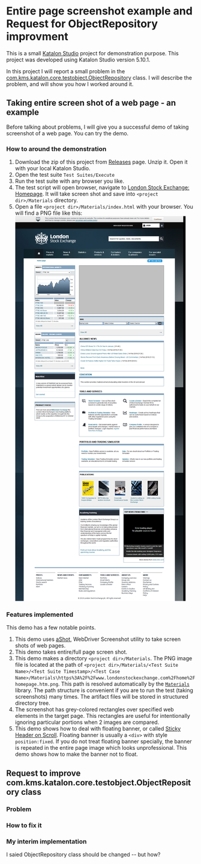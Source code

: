 # Entire page screenshot example and Request for ObjectRepository improvment

This is a small [Katalon Studio](https://www.katalon.com/) project for demonstration purpose. This project was developed using Katalon Studio version 5.10.1.

In this project I will report a small problem in the   [com.kms.katalon.core.testobject.ObjectRepository](https://github.com/katalon-studio/katalon-studio-testing-framework/blob/master/Include/scripts/groovy/com/kms/katalon/core/testobject/ObjectRepository.java) class. I will describe the problem, and will show you how I worked around it.

## Taking entire screen shot of a web page - an example

Before talking about problems, I will give you a successful demo of taking screenshot of a web page. You can try the demo.

### How to around the demonstration

1. Download the zip of this project from [Releases](https://github.com/kazurayam/Entire_page_screenshot_example_and_request_for_ObjectRepository_improvement/releases) page. Unzip it. Open it with your local Katalon Studio.
2. Open the test suite `Test Suites/Execute`
3. Run the test suite with any browser you like.
4. The test script will open browser, navigate to [London Stock Exchange: Homepage](https://www.londonstockexchange.com/home/homepage.htm). It will take screen shot and save into `<project dir>/Materials` directory.
5. Open a file `<project dir>/Materials/index.html` with your browser. You will find a PNG file like this:
![londonstockexhange_homepage_plain](docs/images/londonstockexchange_homepage.png)

### Features implemented

This demo has a few notable points.

1. This demo uses [aShot](https://github.com/pazone/ashot), WebDriver Screenshot utility to take screen shots of web pages.
2. This demo takes entire/full page screen shot.
3. This demo makes a directory `<project dir>/Materials`. The PNG image file is located at the path of `<project dir>/Materials/<Test Suite Name>/<Test Suite Timestamp>/<Test Case Name>/Materials\https%3A%2F%2Fwww.londonstockexchange.com%2Fhome%2Fhomepage.htm.png`. This path is resolved automatically by the [`Materials`](https://github.com/kazurayam/Materials) library. The path structure is convenient if you are to run the test (taking screenshots) many times. The artifact files will be stored in structured directory tree.
4. The screenshot has grey-colored rectangles over specified web elements in the target page. This rectangles are useful for intentionally ignoring particular portions when 2 images are compared.
5. This demo shows how to deal with floating banner, or called [Sticky Header on Scroll](https://www.w3schools.com/howto/howto_js_sticky_header.asp). Floating banner is usually a `<div>` with style `position:fixed`. If you do not treat floating banner specially, the banner is repeated in the entire page image which looks unprofessional. This demo shows how to make the banner not to float.

## Request to improve com.kms.katalon.core.testobject.ObjectRepository class

### Problem

### How to fix it

### My interim implementation

I saied ObjectRepository class should be changed -- but how?
